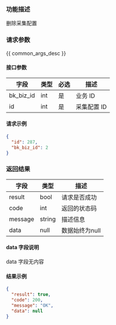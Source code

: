 ### 功能描述

删除采集配置

### 请求参数

{{ common_args_desc }}

#### 接口参数

| 字段        | 类型  | 必选  | 描述     |
| --------- | --- | --- | ------ |
| bk_biz_id | int | 是   | 业务 ID   |
| id        | int | 是   | 采集配置 ID |

#### 请求示例

```json
{
  "id": 287,
  "bk_biz_id": 2
}
```

### 返回结果

| 字段      | 类型     | 描述     |
| ------- | ------ | ------ |
| result  | bool   | 请求是否成功 |
| code    | int    | 返回的状态码 |
| message | string | 描述信息   |
| data    | null   | 数据始终为null     |

#### data 字段说明

data 字段无内容

#### 结果示例

```json
{
  "result": true,
  "code": 200,
  "message": "OK",
  "data": null
}
```

